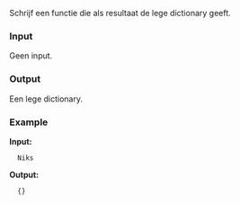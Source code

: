 Schrijf een functie die als resultaat de lege dictionary geeft.

### Input

Geen input.

### Output

Een lege dictionary.

### Example

**Input:**

      Niks

**Output:**

      {}
